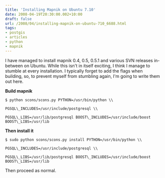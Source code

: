 ```yaml
---
title: 'Installing Mapnik on Ubuntu 7.10'
date: 2008-04-19T20:30:00.002+10:00
draft: false
url: /2008/04/installing-mapnik-on-ubuntu-710_6688.html
tags: 
- postgis
- articles
- python
- mapnik
---
```


I have managed to install mapnik 0.4, 0.5, 0.5.1 and various SVN releases in-between on Ubuntu. While this isn't in itself exciting, I think I manage to stumble at every installation. I typically forget to add the flags when building, so, to prevent myself from stumbling again, I'm going to write them out here.

**Build mapnik**  
  
```
$ python scons/scons.py PYTHON=/usr/bin/python \\ 

PGSQL\_INCLUDES=/usr/include/postgresql \\

PGSQL\_LIBS=/usr/lib/postgresql BOOST\_INCLUDES=/usr/include/boost BOOST\_LIBS=/usr/lib

```  
  
  
  
  
**Then install it**  
```
$ sudo python scons/scons.py install PYTHON=/usr/bin/python \\ 

PGSQL\_INCLUDES=/usr/include/postgresql \\

PGSQL\_LIBS=/usr/lib/postgresql BOOST\_INCLUDES=/usr/include/boost BOOST\_LIBS=/usr/lib

```  
  

Then proceed as normal.